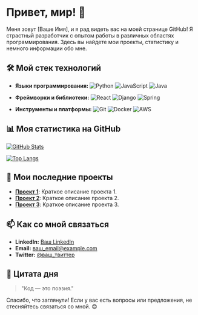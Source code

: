 # Привет, мир! 🌟

Меня зовут [Ваше Имя], и я рад видеть вас на моей странице GitHub! Я страстный разработчик с опытом работы в различных областях программирования. Здесь вы найдете мои проекты, статистику и немного информации обо мне.

## 🛠️ Мой стек технологий

- **Языки программирования:**
  ![Python](https://img.shields.io/badge/Python-3776AB?style=for-the-badge&logo=python&logoColor=white)
  ![JavaScript](https://img.shields.io/badge/JavaScript-F7DF1E?style=for-the-badge&logo=javascript&logoColor=black)
  ![Java](https://img.shields.io/badge/Java-ED8B00?style=for-the-badge&logo=java&logoColor=white)

- **Фреймворки и библиотеки:**
  ![React](https://img.shields.io/badge/React-20232A?style=for-the-badge&logo=react&logoColor=61DAFB)
  ![Django](https://img.shields.io/badge/Django-092E20?style=for-the-badge&logo=django&logoColor=white)
  ![Spring](https://img.shields.io/badge/Spring-6DB33F?style=for-the-badge&logo=spring&logoColor=white)

- **Инструменты и платформы:**
  ![Git](https://img.shields.io/badge/Git-F05032?style=for-the-badge&logo=git&logoColor=white)
  ![Docker](https://img.shields.io/badge/Docker-2CA5E0?style=for-the-badge&logo=docker&logoColor=white)
  ![AWS](https://img.shields.io/badge/AWS-232F3E?style=for-the-badge&logo=amazon-aws&logoColor=white)

## 📊 Моя статистика на GitHub

[![GitHub Stats](https://github-readme-stats.vercel.app/api?username=ваш_юзернейм&show_icons=true&theme=radical)](https://github.com/ваш_юзернейм)

[![Top Langs](https://github-readme-stats.vercel.app/api/top-langs/?username=ваш_юзернейм&layout=compact&theme=radical)](https://github.com/ваш_юзернейм)

## 🌱 Мои последние проекты

- **[Проект 1](https://github.com/ваш_юзернейм/проект1)**: Краткое описание проекта 1.
- **[Проект 2](https://github.com/ваш_юзернейм/проект2)**: Краткое описание проекта 2.
- **[Проект 3](https://github.com/ваш_юзернейм/проект3)**: Краткое описание проекта 3.

## 📫 Как со мной связаться

- **LinkedIn:** [Ваш LinkedIn](https://www.linkedin.com/in/ваш_юзернейм/)
- **Email:** ваш_email@example.com
- **Twitter:** [@ваш_твиттер](https://twitter.com/ваш_твиттер)

## 💬 Цитата дня

> "Код — это поэзия."

Спасибо, что заглянули! Если у вас есть вопросы или предложения, не стесняйтесь связаться со мной. 😊

